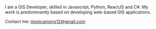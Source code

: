 I am a GIS Developer, skilled in Javascript, Python, ReactJS and C#. My work is predominantly based on developing web-based GIS applications.


Contact me:
monicamons12@gmail.com